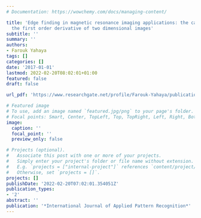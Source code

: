 ```yaml
---
# Documentation: https://wowchemy.com/docs/managing-content/

title: 'Edge finding in magnetic resonance imaging applications: the calculation of
  the first order derivative of two dimensional images'
subtitle: ''
summary: ''
authors:
- Farouk Yahaya
tags: []
categories: []
date: '2017-01-01'
lastmod: 2022-02-20T08:02:01+01:00
featured: false
draft: false

url_pdf: 'https://www.researchgate.net/profile/Farouk-Yahaya/publication/319496974_Edge_finding_in_magnetic_resonance_imaging_applications_the_calculation_of_the_first_order_derivative_of_two_dimensional_images/links/5ac48502a6fdcc1a5bd03a50/Edge-finding-in-magnetic-resonance-imaging-applications-the-calculation-of-the-first-order-derivative-of-two-dimensional-images.pdf'

# Featured image
# To use, add an image named `featured.jpg/png` to your page's folder.
# Focal points: Smart, Center, TopLeft, Top, TopRight, Left, Right, BottomLeft, Bottom, BottomRight.
image:
  caption: ''
  focal_point: ''
  preview_only: false

# Projects (optional).
#   Associate this post with one or more of your projects.
#   Simply enter your project's folder or file name without extension.
#   E.g. `projects = ["internal-project"]` references `content/project/deep-learning/index.md`.
#   Otherwise, set `projects = []`.
projects: []
publishDate: '2022-02-20T07:02:01.354051Z'
publication_types:
- '2'
abstract: ''
publication: '*International Journal of Applied Pattern Recognition*'
---
```

